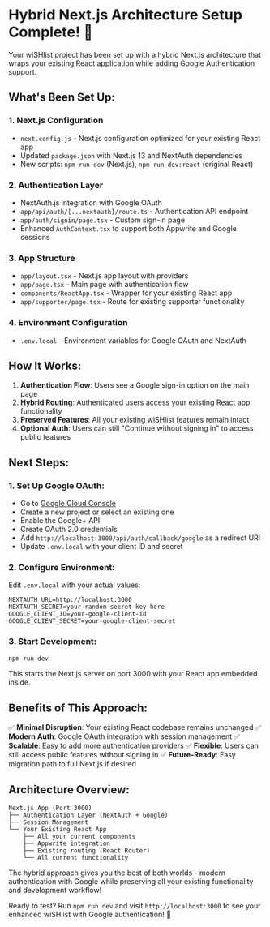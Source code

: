 # Hybrid Next.js Architecture Setup Complete! 🎉

Your wiSHlist project has been set up with a hybrid Next.js architecture that wraps your existing React application while adding Google Authentication support.

## What's Been Set Up:

### 1. Next.js Configuration
- `next.config.js` - Next.js configuration optimized for your existing React app
- Updated `package.json` with Next.js 13 and NextAuth dependencies
- New scripts: `npm run dev` (Next.js), `npm run dev:react` (original React)

### 2. Authentication Layer
- NextAuth.js integration with Google OAuth
- `app/api/auth/[...nextauth]/route.ts` - Authentication API endpoint
- `app/auth/signin/page.tsx` - Custom sign-in page
- Enhanced `AuthContext.tsx` to support both Appwrite and Google sessions

### 3. App Structure
- `app/layout.tsx` - Next.js app layout with providers
- `app/page.tsx` - Main page with authentication flow
- `components/ReactApp.tsx` - Wrapper for your existing React app
- `app/supporter/page.tsx` - Route for existing supporter functionality

### 4. Environment Configuration
- `.env.local` - Environment variables for Google OAuth and NextAuth

## How It Works:

1. **Authentication Flow**: Users see a Google sign-in option on the main page
2. **Hybrid Routing**: Authenticated users access your existing React app functionality
3. **Preserved Features**: All your existing wiSHlist features remain intact
4. **Optional Auth**: Users can still "Continue without signing in" to access public features

## Next Steps:

### 1. Set Up Google OAuth:
- Go to [Google Cloud Console](https://console.cloud.google.com/)
- Create a new project or select an existing one
- Enable the Google+ API
- Create OAuth 2.0 credentials
- Add `http://localhost:3000/api/auth/callback/google` as a redirect URI
- Update `.env.local` with your client ID and secret

### 2. Configure Environment:
Edit `.env.local` with your actual values:
```
NEXTAUTH_URL=http://localhost:3000
NEXTAUTH_SECRET=your-random-secret-key-here
GOOGLE_CLIENT_ID=your-google-client-id
GOOGLE_CLIENT_SECRET=your-google-client-secret
```

### 3. Start Development:
```bash
npm run dev
```

This starts the Next.js server on port 3000 with your React app embedded inside.

## Benefits of This Approach:

✅ **Minimal Disruption**: Your existing React codebase remains unchanged
✅ **Modern Auth**: Google OAuth integration with session management
✅ **Scalable**: Easy to add more authentication providers
✅ **Flexible**: Users can still access public features without signing in
✅ **Future-Ready**: Easy migration path to full Next.js if desired

## Architecture Overview:

```
Next.js App (Port 3000)
├── Authentication Layer (NextAuth + Google)
├── Session Management
└── Your Existing React App
    ├── All your current components
    ├── Appwrite integration
    ├── Existing routing (React Router)
    └── All current functionality
```

The hybrid approach gives you the best of both worlds - modern authentication with Google while preserving all your existing functionality and development workflow!

Ready to test? Run `npm run dev` and visit `http://localhost:3000` to see your enhanced wiSHlist with Google authentication! 🚀
